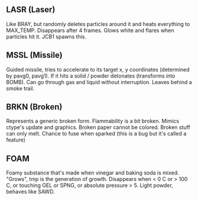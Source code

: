 ## LASR (Laser)
Like BRAY, but randomly deletes particles around it and heats everything to MAX_TEMP. Disappears after 4 frames. Glows white and flares 
when particles hit it. JCB1 spawns this.

## MSSL (Missile)
Guided missile, tries to accelerate to its target x, y coordinates (determined by pavg0, pavg1). If it hits a solid / powder detonates 
(transforms into BOMB). Can go through gas and liquid without interruption. Leaves behind a smoke trail.

## BRKN (Broken)
Represents a generic broken form. Flammability is a bit broken. Mimics ctype's update and graphics. Broken paper 
cannot be colored. Broken stuff can only melt. Chance to fuse when sparked (this is a bug but it's called a feature)

## FOAM
Foamy substance that's made when vinegar and baking soda is mixed. "Grows", tmp is the generation of growth. Disappears when 
< 0 C or > 100 C, or touching GEL or SPNG, or absolute pressure > 5. Light powder, behaves like SAWD.